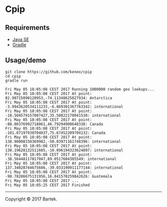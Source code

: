 # Cpip

## Requirements

- [Java SE](http://www.oracle.com/technetwork/java/javase/overview)
- [Gradle](http://www.gradle.org)

## Usage/demo

```
git clone https://github.com/keneo/cpip
cd cpip
gradle run
```

```
Fri May 05 18:05:08 CEST 2017 Running 1000000 random geo lookups...
Fri May 05 18:05:08 CEST 2017 At point: 82.98715090120953,-74.11348625827934: Antarctica
Fri May 05 18:05:08 CEST 2017 At point: -3.9943620534111233,-6.869301367763342: international
Fri May 05 18:05:08 CEST 2017 At point: -18.504579157807427,35.58822178041538: international
Fri May 05 18:05:08 CEST 2017 At point: -80.00376992718861,46.79294900648338: Canada
Fri May 05 18:05:08 CEST 2017 At point: -101.07197930704037,75.67452209704132: Canada
Fri May 05 18:05:08 CEST 2017 At point: 138.98008338369982,-50.03971161748396: international
Fri May 05 18:05:08 CEST 2017 At point: 138.19628132511605,-10.896194323624897: international
Fri May 05 18:05:08 CEST 2017 At point: -38.56448117817047,89.0517604305549: international
Fri May 05 18:05:08 CEST 2017 At point: 137.34028744675686,-39.033190911177144: international
Fri May 05 18:05:08 CEST 2017 At point: -90.78286675131956,16.841570259842626: Guatemala
Fri May 05 18:05:08 CEST 2017 ...
Fri May 05 18:05:25 CEST 2017 Finished
```



---

Copyright &copy; 2017 Bartek.
